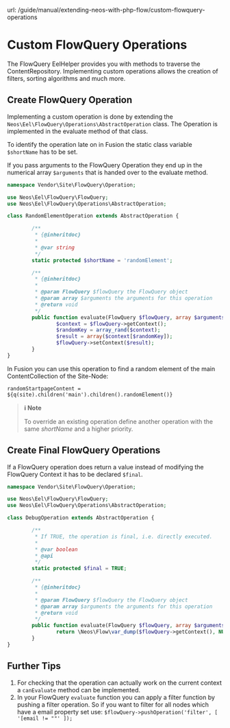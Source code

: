 url: /guide/manual/extending-neos-with-php-flow/custom-flowquery-operations
# Custom FlowQuery Operations

The FlowQuery EelHelper provides you with methods to traverse the ContentRepository. Implementing custom operations allows the creation of filters, sorting algorithms and much more.

## Create FlowQuery Operation

Implementing a custom operation is done by extending the `Neos\Eel\FlowQuery\Operations\AbstractOperation` class. The Operation is implemented in the evaluate method of that class.

To identify the operation late on in Fusion the static class variable `$shortName` has to be set.

If you pass arguments to the FlowQuery Operation they end up in the numerical array `$arguments` that is handed over to the evaluate method.

```php
namespace Vendor\Site\FlowQuery\Operation;

use Neos\Eel\FlowQuery\FlowQuery;
use Neos\Eel\FlowQuery\Operations\AbstractOperation;

class RandomElementOperation extends AbstractOperation {

        /**
         * {@inheritdoc}
         *
         * @var string
         */
        static protected $shortName = 'randomElement';

        /**
         * {@inheritdoc}
         *
         * @param FlowQuery $flowQuery the FlowQuery object
         * @param array $arguments the arguments for this operation
         * @return void
         */
        public function evaluate(FlowQuery $flowQuery, array $arguments) {
                $context = $flowQuery->getContext();
                $randomKey = array_rand($context);
                $result = array($context[$randomKey]);
                $flowQuery->setContext($result);
        }
}
```

In Fusion you can use this operation to find a random element of the main ContentCollection of the Site-Node:

```neosfusion
randomStartpageContent = ${q(site).children('main').children().randomElement()}
```

> **ℹ️ Note**
> 
> To override an existing operation define another operation with the same _shortName_ and a higher priority.

## Create Final FlowQuery Operations

If a FlowQuery operation does return a value instead of modifying the FlowQuery Context it has to be declared `$final`.

```php
namespace Vendor\Site\FlowQuery\Operation;

use Neos\Eel\FlowQuery\FlowQuery;
use Neos\Eel\FlowQuery\Operations\AbstractOperation;

class DebugOperation extends AbstractOperation {

        /**
         * If TRUE, the operation is final, i.e. directly executed.
         *
         * @var boolean
         * @api
         */
        static protected $final = TRUE;

        /**
         * {@inheritdoc}
         *
         * @param FlowQuery $flowQuery the FlowQuery object
         * @param array $arguments the arguments for this operation
         * @return void
         */
        public function evaluate(FlowQuery $flowQuery, array $arguments) {
                return \Neos\Flow\var_dump($flowQuery->getContext(), NULL, TRUE);
        }
}
```

## Further Tips

1.  For checking that the operation can actually work on the current context a `canEvaluate` method can be implemented.
2.  In your FlowQuery `evaluate` function you can apply a filter function by pushing a filter operation. So if you want to filter for all nodes which have a email property set use: `$flowQuery->pushOperation('filter', [ '[email != ""' ]);`